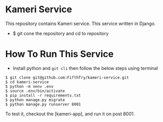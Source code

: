 # Kameri Service

This repository contains Kameri service. This service written in Django.



- $ git cone the repository and cd to repository

# How To Run This Service
- Install python and `git cli` then follow the below steps using terminal
```shell
$ git clone git@github.com:FifthTry/kameri-service.git
$ cd kameri-service
$ python -m venv .env
$ source .env/bin/activate
$ pip install -r requirements.txt
$ python manage.py migrate
$ python manage.py runserver 8001
```

To test it, checkout the [kameri-app], and run it on post 8001.
